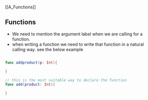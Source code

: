 [[A_Functions]]
## Functions 
- We need to mention the argument label when we are calling for a function.
- when writing a function we need to write that function in a natural calling way. see the below example 
``` swift 

func addproduct(p: Int){

}

// this is the most suitable way to declare the function
func add(product: Int){

}
```
